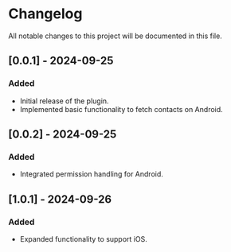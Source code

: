 # Changelog

All notable changes to this project will be documented in this file.

## [0.0.1] - 2024-09-25
### Added
- Initial release of the plugin.
- Implemented basic functionality to fetch contacts on Android.

## [0.0.2] - 2024-09-25
### Added
- Integrated permission handling for Android.

## [1.0.1] - 2024-09-26
### Added
- Expanded functionality to support iOS.
